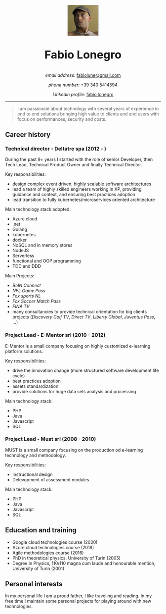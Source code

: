 <center>
<img src="me.png" width="100"/>
<p style="font-size: 36px"><strong>Fabio Lonegro</strong></p>
<p><em>email address:</em> <a href="mailto:fabiolune@gmail.com">fabiolune@gmail.com</a></p>
<p><em>phone number:</em>  +39 340 5414594</p>
<p><em>Linkedin profile:</em> <a href="https://www.linkedin.com/in/fabio-lonegro-phd-9493278/">fabio lonegro</a></p>
</center>


***

> I am passionate about technology with several years of experience in end to end solutions bringing high value to clients and end users with focus on performances, security and costs.

## Career history

### Technical director - Deltatre spa (2012 - )

During the past 9+ years I started with the role of senior Developer, then Tech Lead, Technical Product Owner and finally Technical Director.

Key responsibilities:
* design complex event driven, highly scalable software architectures
* lead a team of highly skilled engineers working in XP, providing guidance and context, and ensuring best practices adoption
* lead transition to fully kubernetes/microservices oriented architecture

Main technology stack adopted:
* Azure cloud
* .net
* Golang
* kubernetes
* docker
* NoSQL and in memory stores
* NodeJS
* Serverless
* functional and OOP programming
* TDD and DDD

Main Projects:
* _BeIN Connect_
* _NFL Game Pass_
* _Fox sports NL_
* _Fox Soccer Match Pass_
* _FINA TV_
* many consultancies to provide technical orientation for big clients projects (_Discovery Golf TV_, _Direct TV_, _Liberty Global_, _Juventus Pass_,  ...)

### Project Lead - E-Mentor srl (2010 - 2012)

E-Mentor is a small company focusing on highly customized e-learning platform solutions.

Key responsibilities:
* drive the innovation change (more structured software development life cycle)
* best practices adoption
* assets standardization
* provide solutions for huge data sets analysis and processing

Main technology stack:
* PHP
* Java
* Javascript
* SQL

### Project Lead - Must srl (2008 - 2010)

MUST is a small company focusing on the production od e-learning technology and methodology.

Key responsibilities:
* Instructional design
* Delevopment of assessment modules

Main technology stack:
* PHP
* Java
* Javascript
* SQL

<div style="page-break-after: always;"></div>

## Education and training

- Google cloud technologies course (2020)
-  Azure cloud technologies course (2018)
- Agile methodologies course (2016)
- PhD in theoretical physics, University of Turin (2005)
- Degree in Physics, 110/110 magna cum laude and honourable mention, University of Turin (2001)

## Personal interests

In my personal life I am a proud father, I like traveling and reading. In my free time I maintain some personal projects for playing around with new technologies.
